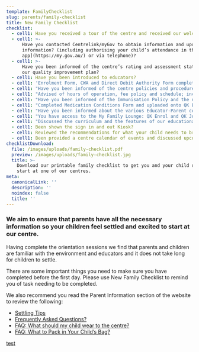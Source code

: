 ```yaml
---
template: FamilyChecklist
slug: parents/family-checklist
title: New Family Checklist
checklist:
  - cell1: Have you received a tour of the centre and received our welcome email?
  - cell1: >-
      Have you contacted Centrelink/myGov to obtain information and update your
      information? (including authorising your child’s attendance in the [mygov
      app](https://my.gov.au/) or via telephone)?
  - cell1: >-
      Have you been informed of the centre’s rating and assessment status and
      our quality improvement plan?
  - cell1: Have you been introduced to educators?
  - cell1: 'Enrolment Form, CWA and Direct Debit Authority Form completed?'
  - cell1: "Have you been informed of the centre policies and procedures including; Open-\rDoor Policy, Sun Safety Policy, Emergency Management Plan, Immunisation\r Policy, and Medical Conditions Policy and Procedures?"
  - cell1: "Advised of hours of operation, fee policy and schedule; including charges for\r public holidays, sick days and absent days?"
  - cell1: "Have you been informed of the Immunisation Policy and the need to maintain\r your child Immunisation Record in QK Enrol?"
  - cell1: "Completed Medication Conditions Form and uploaded onto QK Enrol? (if\r applicable)"
  - cell1: "Have you been informed about the various Educator-Parent communication\r methods used within the centre?"
  - cell1: "You have access to the My Family Lounge: QK Enrol and QK Journeys?\r (Downloaded the My Family Lounge App.)"
  - cell1: "Discussed the curriculum and the features of our educational programs?\r Completed the All About Me form and your Child’s Learning Plan?"
  - cell1: Been shown the sign in and out Kiosk?
  - cell1: Reviewed the recommendations for what your child needs to bring?
  - cell1: Been provided a centre calendar of events and discussed upcoming events?
checklistDownload:
  file: /images/uploads/family-checklist.pdf
  preview: /images/uploads/family-checklist.jpg
  title: >-
    Download our printable family checklist to get you and your child ready to
    start at one of our centres.
meta:
  canonicalLink: ''
  description: ''
  noindex: false
  title: ''
---
```

### We aim to ensure that parents have all the necessary information so your children feel settled and excited to start at our centre.

Having complete the orientation sessions we find that parents and children are familiar with the environment and educators and it does not take long for children to settle.

There are some important things you need to make sure you have completed before the first day. Please use New Family Checklist to remind you of task needing to be completed. 

We also recommend you read the Parent Information section of the website to review the following:

* [Settling Tips](/parents/settling-tips/)
* [Frequently Asked Questions?](/parents/faqs/)
* [FAQ: What should my child wear to the centre?](/parents/faqs/)
* [FAQ: What to Pack in Your Child’s Bag?](/parents/faqs/)

[test](https://google.com)
